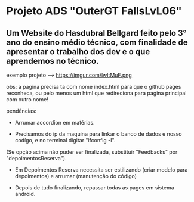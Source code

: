 # Projeto ADS "OuterGT FallsLvL06"
Um Website do Hasdubral Bellgard feito pelo 3° ano do ensino médio técnico, com finalidade de apresentar o trabalho dos dev e o que aprendemos no técnico.
-

exemplo projeto --> https://imgur.com/lwltMuF.png

obs:
a pagina precisa ta com nome index.html para que o github pages reconheca, ou pelo menos um html que redireciona para pagina principal com outro nome!

pendências:

- Arrumar accordion em matérias.

- Precisamos do ip da maquina para linkar o banco de dados e nosso codígo, e no terminal digitar "ifconfig -I".

(Se opção acima não puder ser finalizada, substituir "Feedbacks" por "depoimentosReserva").

- Em Depoimentos Reserva necessita ser estilizando (criar modelo para depoimentos) e arrumar (manutenção do código)

- Depois de tudo finalizando, repassar todas as pages em sistema android.

